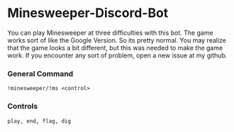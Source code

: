 # Minesweeper-Discord-Bot
You can play Minesweeper at three difficulties with this bot. The game works sort of like the Google Version. So its pretty normal. You may realize that the game looks a bit different, but this was needed to make the game work. If you encounter any sort of problem, open a new issue at my github.

### General Command
``!minesweeper/!ms <control>``

### Controls
``play, end, flag, dig``
